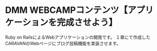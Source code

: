 # DMM WEBCAMPコンテンツ【アプリケーションを完成させよう】
Ruby on RailsによるWebアプリケーションの開発です。
１章にて作成したCARAVANのWebページにブログ投稿機能を実装させます。

